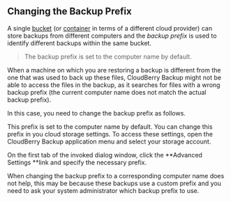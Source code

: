 ## Changing the Backup Prefix

A single [bucket](https://docs.aws.amazon.com/AmazonS3/latest/dev/UsingBucket.html) \(or [container](https://cloud.google.com/containers/) in terms of a different cloud provider\) can store backups from different computers and the _backup prefix_ is used to identify different backups within the same bucket.

> The backup prefix is set to the computer name by default.

When a machine on which you are restoring a backup is different from the one that was used to back up these files, CloudBerry Backup might not be able to access the files in the backup, as it searches for files with a wrong backup prefix \(the current computer name does not match the actual backup prefix\).

In this case, you need to change the backup prefix as follows.



This prefix is set to the computer name by default. You can change this prefix in you cloud storage settings. To access these settings, open the CloudBerry Backup application menu and select your storage account.

On the first tab of the invoked dialog window, click the **Advanced Settings **link and specify the necessary prefix.

When changing the backup prefix to a corresponding computer name does not help, this may be because these backups use a custom prefix and you need to ask your system administrator which backup prefix to use.

